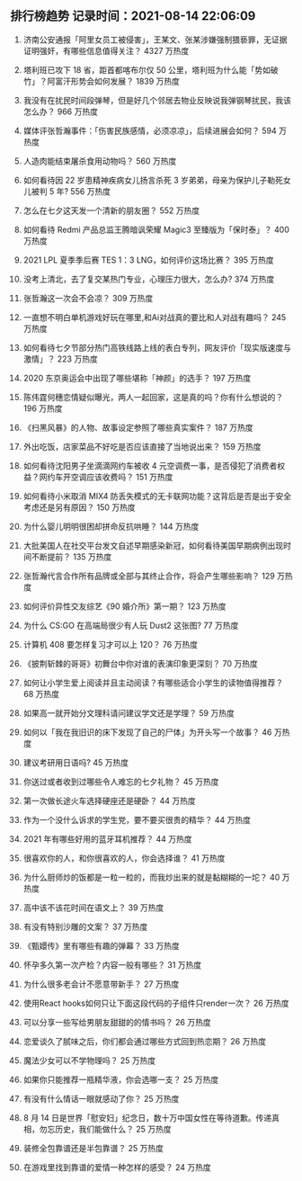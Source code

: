 
## 排行榜趋势 记录时间：2021-08-14 22:06:09
  
  1. 济南公安通报「阿里女员工被侵害」，王某文、张某涉嫌强制猥亵罪，无证据证明强奸，有哪些信息值得关注？ 4327 万热度
    
  2. 塔利班已攻下 18 省，距首都喀布尔仅 50 公里，塔利班为什么能「势如破竹」？阿富汗形势会如何发展？ 1839 万热度
    
  3. 我没有在扰民时间段弹琴，但是好几个邻居去物业反映说我弹钢琴扰民，我该怎么办？ 966 万热度
    
  4. 媒体评张哲瀚事件：「伤害民族感情，必须凉凉」，后续进展会如何？ 594 万热度
    
  5. 人造肉能结束屠杀食用动物吗？ 560 万热度
    
  6. 如何看待因 22 岁患精神疾病女儿扬言杀死 3 岁弟弟，母亲为保护儿子勒死女儿被判 5 年? 556 万热度
    
  7. 怎么在七夕这天发一个清新的朋友圈？ 552 万热度
    
  8. 如何看待 Redmi 产品总监王腾暗讽荣耀 Magic3 至臻版为「保时泰」？ 400 万热度
    
  9. 2021 LPL 夏季季后赛 TES 1：3 LNG，如何评价这场比赛？ 395 万热度
    
  10. 没考上清北，去了复交某热门专业，心理压力很大，怎么办? 374 万热度
    
  11. 张哲瀚这一次会不会凉？ 309 万热度
    
  12. 一直想不明白单机游戏好玩在哪里,和Ai对战真的要比和人对战有趣吗？ 245 万热度
    
  13. 如何看待七夕节部分热门高铁线路上线的表白专列，网友评价「现实版速度与激情」？ 223 万热度
    
  14. 2020 东京奥运会中出现了哪些堪称「神颜」的选手？ 197 万热度
    
  15. 陈伟霆何穗恋情疑似曝光，两人一起回家，这是真的吗？你有什么想说的？ 196 万热度
    
  16. 《扫黑风暴》的人物、故事设定参照了哪些真实案件？ 187 万热度
    
  17. 外出吃饭，店家菜品不好吃是否应该直接了当地说出来？ 159 万热度
    
  18. 如何看待沈阳男子坐滴滴网约车被收 4 元空调费一事，是否侵犯了消费者权益？网约车开空调应该收费吗？ 151 万热度
    
  19. 如何看待小米取消 MIX4 防丢失模式的无卡联网功能？这背后是否是出于安全考虑还是另有原因？ 150 万热度
    
  20. 为什么婴儿明明很困却拼命反抗哄睡？ 144 万热度
    
  21. 大批美国人在社交平台发文自述早期感染新冠，如何看待美国早期病例出现时间不断提前？ 135 万热度
    
  22. 张哲瀚代言合作所有品牌或全部与其终止合作，将会产生哪些影响？ 129 万热度
    
  23. 如何评价异性交友综艺《90 婚介所》第一期？ 123 万热度
    
  24. 为什么 CS:GO 在高端局很少有人玩 Dust2 这张图? 77 万热度
    
  25. 计算机 408 要怎样复习才可以上 120？ 76 万热度
    
  26. 《披荆斩棘的哥哥》初舞台中你对谁的表演印象更深刻？ 70 万热度
    
  27. 如何让小学生爱上阅读并且主动阅读？有哪些适合小学生的读物值得推荐？ 68 万热度
    
  28. 如果高一就开始分文理科请问建议学文还是学理？ 59 万热度
    
  29. 如何以「我在我旧识的床下发现了自己的尸体」为开头写一个故事？ 46 万热度
    
  30. 建议考研用日语吗? 45 万热度
    
  31. 你送过或者收到过哪些令人难忘的七夕礼物？ 45 万热度
    
  32. 第一次做长途火车选择硬座还是硬卧？ 44 万热度
    
  33. 作为一个没什么诉求的学生党，要不要买很贵的精华？ 44 万热度
    
  34. 2021 年有哪些好用的蓝牙耳机推荐？ 44 万热度
    
  35. 很喜欢你的人，和你很喜欢的人，你会选择谁？ 41 万热度
    
  36. 为什么厨师炒的饭都是一粒一粒的，而我炒出来的就是黏糊糊的一坨？ 40 万热度
    
  37. 高中该不该花时间在语文上？ 39 万热度
    
  38. 有没有特别沙雕的文案？ 37 万热度
    
  39. 《甄嬛传》里有哪些有趣的弹幕？ 33 万热度
    
  40. 怀孕多久第一次产检？内容一般有哪些？ 31 万热度
    
  41. 为什么很多老会计不愿意带新手？ 27 万热度
    
  42. 使用React hooks如何只让下面这段代码的子组件只render一次？ 26 万热度
    
  43. 可以分享一些写给男朋友甜甜的的情书吗？ 26 万热度
    
  44. 恋爱谈久了腻味之后，你们都会通过哪些方式回到热恋期？ 26 万热度
    
  45. 魔法少女可以不学物理吗？ 25 万热度
    
  46. 如果你只能推荐一瓶精华液，你会选哪一支？ 25 万热度
    
  47. 有没有什么情话一眼就感动了你？ 25 万热度
    
  48. 8 月 14 日是世界「慰安妇」纪念日，数十万中国女性在等待道歉。传递真相，勿忘历史，我们能做什么？ 25 万热度
    
  49. 装修全包靠谱还是半包靠谱？ 25 万热度
    
  50. 在游戏里找到靠谱的爱情一种怎样的感受？ 24 万热度
    